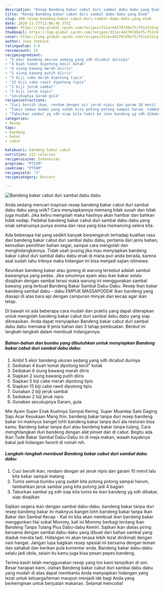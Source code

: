```yaml
---
description: "Resep Bandeng bakar cabut duri sambal dabu dabu yang Enak"
title: "Resep Bandeng bakar cabut duri sambal dabu dabu yang Enak"
slug: 408-resep-bandeng-bakar-cabut-duri-sambal-dabu-dabu-yang-enak
date: 2020-11-27T12:06:40.375Z
image: https://img-global.cpcdn.com/recipes/311ec442707d9e75/751x532cq70/bandeng-bakar-cabut-duri-sambal-dabu-dabu-foto-resep-utama.jpg
thumbnail: https://img-global.cpcdn.com/recipes/311ec442707d9e75/751x532cq70/bandeng-bakar-cabut-duri-sambal-dabu-dabu-foto-resep-utama.jpg
cover: https://img-global.cpcdn.com/recipes/311ec442707d9e75/751x532cq70/bandeng-bakar-cabut-duri-sambal-dabu-dabu-foto-resep-utama.jpg
author: Jane Jenkins
ratingvalue: 4.6
reviewcount: 14
recipeingredient:
- "5 ekor bandeng ukuran sedang yang sdh dicabut durinya"
- "4 buah tomat dipotong kecil kotak"
- "6 siung bawang merah diiris"
- "2 siung bawang putih diiris"
- "5 biji cabe merah dipotong tipis"
- "15 biji cabe rawit dipotong tipis"
- "2 biji jeruk sambal"
- "2 biji jeruk nipis"
- "secukupnya Garam gula"
recipeinstructions:
- "Cuci bersih ikan, rendam dengan air jeruk nipis dan garam 10 menit lalu kita bakar sampai matang"
- "Tumis semua bumbu yang sudah kita potong potong sampai harum, tambahkan jeruk sambal yang kita potong jadi 4 bagian"
- "Taburkan sambal yg sdh siap kita tumis ke ikan bandeng yg sdh dibakar, siap disajikan"
categories:
- Resep
tags:
- bandeng
- bakar
- cabut

katakunci: bandeng bakar cabut 
nutrition: 212 calories
recipecuisine: Indonesian
preptime: "PT23M"
cooktime: "PT59M"
recipeyield: "2"
recipecategory: Dessert

---
```



![Bandeng bakar cabut duri sambal dabu dabu](https://img-global.cpcdn.com/recipes/311ec442707d9e75/751x532cq70/bandeng-bakar-cabut-duri-sambal-dabu-dabu-foto-resep-utama.jpg)

Anda sedang mencari inspirasi resep bandeng bakar cabut duri sambal dabu dabu yang unik? Cara menyiapkannya memang tidak susah dan tidak juga mudah. Jika keliru mengolah maka hasilnya akan hambar dan bahkan tidak sedap. Padahal bandeng bakar cabut duri sambal dabu dabu yang enak seharusnya punya aroma dan rasa yang bisa memancing selera kita.

Ada beberapa hal yang sedikit banyak berpengaruh terhadap kualitas rasa dari bandeng bakar cabut duri sambal dabu dabu, pertama dari jenis bahan, kemudian pemilihan bahan segar, sampai cara mengolah dan menghidangkannya. Tidak usah pusing jika mau menyiapkan bandeng bakar cabut duri sambal dabu dabu enak di mana pun anda berada, karena asal sudah tahu triknya maka hidangan ini bisa menjadi sajian istimewa.

Keunikan bandeng bakar atau goreng di warung tersebut adalah sambal bawangnya yang pedas. Jika umumnya ayam atau ikan bakar selalu disajikan dengan sambal terasi maka warung ini menggunakan sambal bawang yang terbuat Bandeng Bakar Sambal Dabu-Dabu. Resep Ikan bakar bandeng sambal dabu - dabu EMPUK MASSAPODDA&#39; Ikan bandeng yang diasapi di atas bara api dengan campuran minyak dan kecap agar ikan tetap.


Di bawah ini ada beberapa cara mudah dan praktis yang dapat diterapkan untuk mengolah bandeng bakar cabut duri sambal dabu dabu yang siap dikreasikan. Anda dapat menyiapkan Bandeng bakar cabut duri sambal dabu dabu memakai 9 jenis bahan dan 3 tahap pembuatan. Berikut ini langkah-langkah dalam membuat hidangannya.

<!--inarticleads1-->

##### Bahan-bahan dan bumbu yang dibutuhkan untuk menyiapkan Bandeng bakar cabut duri sambal dabu dabu:

1. Ambil 5 ekor bandeng ukuran sedang yang sdh dicabut durinya
1. Sediakan 4 buah tomat dipotong kecil&#34; kotak
1. Sediakan 6 siung bawang merah diiris
1. Siapkan 2 siung bawang putih diiris
1. Siapkan 5 biji cabe merah dipotong tipis
1. Siapkan 15 biji cabe rawit dipotong tipis
1. Gunakan 2 biji jeruk sambal
1. Sediakan 2 biji jeruk nipis
1. Gunakan secukupnya Garam, gula


Mie Ayam Super Enak Kuahnya Sampai Kering. Super Muantep Sate Daging Sapi Acar Kesukaan Mang Ihin. bandeng bakar tanpa duri resep bandeng bakar ini maknyus banget lohh bandeng bakar tanpa duri ala restoran bisa kamu. Bandeng bakar tanpa duri atau bandeng bakar tanpa tulang, Cara menghilangkan duri bandeng dengan alat pinset dan di cabut. Begitu ada Ikan Tude Bakar Sambal Dabu-Dabu ini di meja makan, waaah kayaknya bakal jadi hidangan favorit di rumah nih. 

<!--inarticleads2-->

##### Langkah-langkah membuat Bandeng bakar cabut duri sambal dabu dabu:

1. Cuci bersih ikan, rendam dengan air jeruk nipis dan garam 10 menit lalu kita bakar sampai matang
1. Tumis semua bumbu yang sudah kita potong potong sampai harum, tambahkan jeruk sambal yang kita potong jadi 4 bagian
1. Taburkan sambal yg sdh siap kita tumis ke ikan bandeng yg sdh dibakar, siap disajikan


Sajikan segera ikan dengan sambal dabu-dabu. bandeng bakar tanpa duri resep bandeng bakar ini maknyus banget lohh bandeng bakar tanpa Ikan Bakar dan Sambal Kecap - Kali ini kita akan membuat ikan bandeng bakar menggunkan Hai sobat Mommy, kali ini Mommy berbagi tentang Ikan Bandeng Tanpa Tulang Plus Dabu-dabu Kemiri. Sajikan ikan diatas piring bersama dengan sambal dabu-dabu yang dibuat dari bahan sambal yang diaduk merata tadi. Hidangan ini akan terasa lebih lezat dinikmati dengan nasi hangat. Jangan lupa bagikan resep spesial ini bersama dengan teman dan sahabat dan berikan pula komentar anda. Bandeng bakar dabu-dabu selalu jadi idola, selain itu kamu juga bisa pesan pepes bandeng. 

Terima kasih telah menggunakan resep yang tim kami tampilkan di sini. Besar harapan kami, olahan Bandeng bakar cabut duri sambal dabu dabu yang mudah di atas dapat membantu Anda menyiapkan hidangan yang lezat untuk keluarga/teman maupun menjadi ide bagi Anda yang berkeinginan untuk berjualan makanan. Selamat mencoba!
